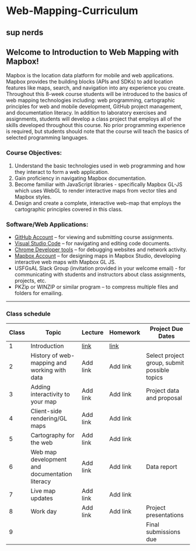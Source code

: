 # Web-Mapping-Curriculum

sup nerds
----

## Welcome to Introduction to Web Mapping with Mapbox!

Mapbox is the location data platform for mobile and web applications. Mapbox provides the building blocks (APIs and SDKs) to add location features like maps, search, and navigation into any experience you create. Throughout this 8-week course students will be introduced to the basics of web mapping technologies  including:  web programming, cartographic principles for web and mobile development, GitHub project management, and documentation literacy. In addition to laboratory exercises and assignments, students will develop a class project that employs all of the skills developed throughout this course. No prior programming experience is required, but students should note that the course will teach the basics of selected programming languages. 

### Course Objectives: 

1. Understand the basic technologies used in web programming and how they interact to form a web application.
2. Gain proficiency in navigating Mapbox documentation. 
3. Become familiar with JavaScript libraries - specifically Mapbox GL-JS which uses WebGL to render interactive maps from vector tiles and Mapbox styles. 
4. Design and create a complete, interactive web-map that employs the cartographic principles covered in this class.


### Software/Web Applications: 

- [GitHub Account](https://github.com/) – for viewing and submitting course assignments.
- [Visual Studio Code](https://code.visualstudio.com/) – for navigating and editing code documents.
- [Chrome Developer tools](https://developers.google.com/web/tools/chrome-devtools) – for debugging websites and network activity.
- [Mapbox Account](https://account.mapbox.com/auth/signup/) – for designing maps in Mapbox Studio, developing interactive  web maps with Mapbox GL JS.
- USFGsAL Slack Group (invitation provided in your welcome email) - for communicating with students and instructors about class assignments, projects, etc.
- PKZip or WINZIP or similar program – to compress multiple files and folders for emailing. 

---

### Class schedule 


| Class 	| Topic                                        	| Lecture  	| Homework 	| Project Due Dates                            	|
|-------	|----------------------------------------------	|----------	|----------	|----------------------------------------------	|
| 1     	| Introduction                                 	| [link](https://drive.google.com/drive/u/0/folders/1954gWK2MWcNelov4CXq5y4jL0cG7EXFv) 	| [link](https://github.com/mapbox/web-mapping-curriculum/tree/master/class-1) 	|                                              	|
| 2     	| History of web-mapping and working with data 	| Add link 	| Add link 	| Select project group, submit possible topics 	|
| 3     	| Adding interactivity to your map             	| Add link 	| Add link 	| Project data and proposal                    	|
| 4     	| Client-side rendering/GL maps                        	| Add link 	| Add link 	|                                              	|
| 5     	| Cartography for the web                      	| Add link 	| Add link 	|                                              	|
| 6     	| Web map development and documentation literacy                      	| Add link 	| Add link 	|  Data report                                            	|
| 7     	| Live map updates                             	| Add link 	| Add link 	|                                              	|
| 8     	| Work day                                     	| Add link 	| Add link 	| Project presentations                        	|
| 9     	|                                              	|          	|          	| Final submissions due                	|

